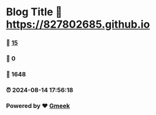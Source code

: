 # Blog Title :link: https://827802685.github.io 
### :page_facing_up: [15](https://827802685.github.io/tag.html) 
### :speech_balloon: 0 
### :hibiscus: 1648 
### :alarm_clock: 2024-08-14 17:56:18 
### Powered by :heart: [Gmeek](https://github.com/Meekdai/Gmeek)
